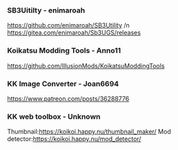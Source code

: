 ### SB3Uitilty - enimaroah

https://github.com/enimaroah/SB3Utility /n
https://gitea.com/enimaroah/Sb3UGS/releases

### Koikatsu Modding Tools - Anno11

https://github.com/IllusionMods/KoikatsuModdingTools

### KK Image Converter - Joan6694

https://www.patreon.com/posts/36288776

### KK web toolbox - Unknown

Thumbnail:https://koikoi.happy.nu/thumbnail_maker/
Mod detector:https://koikoi.happy.nu/mod_detector/
